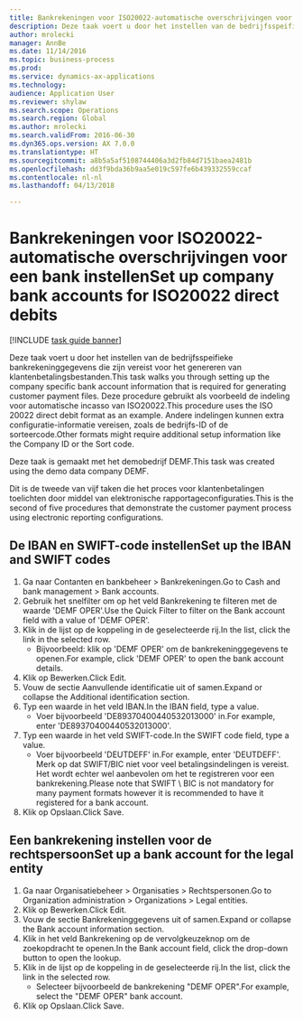 ```yaml
--- 
title: Bankrekeningen voor ISO20022-automatische overschrijvingen voor een bank instellen
description: Deze taak voert u door het instellen van de bedrijfsspeifieke bankrekeninggegevens die zijn vereist voor het genereren van klantenbetalingsbestanden.
author: mrolecki
manager: AnnBe
ms.date: 11/14/2016
ms.topic: business-process
ms.prod: 
ms.service: dynamics-ax-applications
ms.technology: 
audience: Application User
ms.reviewer: shylaw
ms.search.scope: Operations
ms.search.region: Global
ms.author: mrolecki
ms.search.validFrom: 2016-06-30
ms.dyn365.ops.version: AX 7.0.0
ms.translationtype: HT
ms.sourcegitcommit: a8b5a5af5108744406a3d2fb84d7151baea2481b
ms.openlocfilehash: dd3f9bda36b9aa5e019c597fe6b439332559ccaf
ms.contentlocale: nl-nl
ms.lasthandoff: 04/13/2018

---
```

# <a name="set-up-company-bank-accounts-for-iso20022-direct-debits"></a><span data-ttu-id="c26a7-103">Bankrekeningen voor ISO20022-automatische overschrijvingen voor een bank instellen</span><span class="sxs-lookup"><span data-stu-id="c26a7-103">Set up company bank accounts for ISO20022 direct debits</span></span>

[!INCLUDE [task guide banner](../../includes/task-guide-banner.md)]

<span data-ttu-id="c26a7-104">Deze taak voert u door het instellen van de bedrijfsspeifieke bankrekeninggegevens die zijn vereist voor het genereren van klantenbetalingsbestanden.</span><span class="sxs-lookup"><span data-stu-id="c26a7-104">This task walks you through setting up the company specific bank account information that is required for generating customer payment files.</span></span> <span data-ttu-id="c26a7-105">Deze procedure gebruikt als voorbeeld de indeling voor automatische incasso van ISO20022.</span><span class="sxs-lookup"><span data-stu-id="c26a7-105">This procedure uses the ISO 20022 direct debit format as an example.</span></span> <span data-ttu-id="c26a7-106">Andere indelingen kunnen extra configuratie-informatie vereisen, zoals de bedrijfs-ID of de sorteercode.</span><span class="sxs-lookup"><span data-stu-id="c26a7-106">Other formats might require additional setup information like the Company ID or the Sort code.</span></span>



<span data-ttu-id="c26a7-107">Deze taak is gemaakt met het demobedrijf DEMF.</span><span class="sxs-lookup"><span data-stu-id="c26a7-107">This task was created using the demo data company DEMF.</span></span>



<span data-ttu-id="c26a7-108">Dit is de tweede van vijf taken die het proces voor klantenbetalingen toelichten door middel van elektronische rapportageconfiguraties.</span><span class="sxs-lookup"><span data-stu-id="c26a7-108">This is the second of five procedures that demonstrate the customer payment process using electronic reporting configurations.</span></span>


## <a name="set-up-the-iban-and-swift-codes"></a><span data-ttu-id="c26a7-109">De IBAN en SWIFT-code instellen</span><span class="sxs-lookup"><span data-stu-id="c26a7-109">Set up the IBAN and SWIFT codes</span></span>
1. <span data-ttu-id="c26a7-110">Ga naar Contanten en bankbeheer > Bankrekeningen.</span><span class="sxs-lookup"><span data-stu-id="c26a7-110">Go to Cash and bank management > Bank accounts.</span></span>
2. <span data-ttu-id="c26a7-111">Gebruik het snelfilter om op het veld Bankrekening te filteren met de waarde 'DEMF OPER'.</span><span class="sxs-lookup"><span data-stu-id="c26a7-111">Use the Quick Filter to filter on the Bank account field with a value of 'DEMF OPER'.</span></span>
3. <span data-ttu-id="c26a7-112">Klik in de lijst op de koppeling in de geselecteerde rij.</span><span class="sxs-lookup"><span data-stu-id="c26a7-112">In the list, click the link in the selected row.</span></span>
    * <span data-ttu-id="c26a7-113">Bijvoorbeeld: klik op 'DEMF OPER' om de bankrekeninggegevens te openen.</span><span class="sxs-lookup"><span data-stu-id="c26a7-113">For example, click 'DEMF OPER' to open the bank account details.</span></span>  
4. <span data-ttu-id="c26a7-114">Klik op Bewerken.</span><span class="sxs-lookup"><span data-stu-id="c26a7-114">Click Edit.</span></span>
5. <span data-ttu-id="c26a7-115">Vouw de sectie Aanvullende identificatie uit of samen.</span><span class="sxs-lookup"><span data-stu-id="c26a7-115">Expand or collapse the Additional identification section.</span></span>
6. <span data-ttu-id="c26a7-116">Typ een waarde in het veld IBAN.</span><span class="sxs-lookup"><span data-stu-id="c26a7-116">In the IBAN field, type a value.</span></span>
    * <span data-ttu-id="c26a7-117">Voer bijvoorbeeld 'DE89370400440532013000' in.</span><span class="sxs-lookup"><span data-stu-id="c26a7-117">For example, enter 'DE89370400440532013000'.</span></span>  
7. <span data-ttu-id="c26a7-118">Typ een waarde in het veld SWIFT-code.</span><span class="sxs-lookup"><span data-stu-id="c26a7-118">In the SWIFT code field, type a value.</span></span>
    * <span data-ttu-id="c26a7-119">Voer bijvoorbeeld 'DEUTDEFF' in.</span><span class="sxs-lookup"><span data-stu-id="c26a7-119">For example, enter 'DEUTDEFF'.</span></span>    <span data-ttu-id="c26a7-120">Merk op dat SWIFT/BIC niet voor veel betalingsindelingen is vereist. Het wordt echter wel aanbevolen om het te registreren voor een bankrekening.</span><span class="sxs-lookup"><span data-stu-id="c26a7-120">Please note that SWIFT \ BIC is not mandatory for many payment formats however it is recommended to have it registered for a bank account.</span></span>  
8. <span data-ttu-id="c26a7-121">Klik op Opslaan.</span><span class="sxs-lookup"><span data-stu-id="c26a7-121">Click Save.</span></span>

## <a name="set-up-a-bank-account-for-the-legal-entity"></a><span data-ttu-id="c26a7-122">Een bankrekening instellen voor de rechtspersoon</span><span class="sxs-lookup"><span data-stu-id="c26a7-122">Set up a bank account for the legal entity</span></span>
1. <span data-ttu-id="c26a7-123">Ga naar Organisatiebeheer > Organisaties > Rechtspersonen.</span><span class="sxs-lookup"><span data-stu-id="c26a7-123">Go to Organization administration > Organizations > Legal entities.</span></span>
2. <span data-ttu-id="c26a7-124">Klik op Bewerken.</span><span class="sxs-lookup"><span data-stu-id="c26a7-124">Click Edit.</span></span>
3. <span data-ttu-id="c26a7-125">Vouw de sectie Bankrekeninggegevens uit of samen.</span><span class="sxs-lookup"><span data-stu-id="c26a7-125">Expand or collapse the Bank account information section.</span></span>
4. <span data-ttu-id="c26a7-126">Klik in het veld Bankrekening op de vervolgkeuzeknop om de zoekopdracht te openen.</span><span class="sxs-lookup"><span data-stu-id="c26a7-126">In the Bank account field, click the drop-down button to open the lookup.</span></span>
5. <span data-ttu-id="c26a7-127">Klik in de lijst op de koppeling in de geselecteerde rij.</span><span class="sxs-lookup"><span data-stu-id="c26a7-127">In the list, click the link in the selected row.</span></span>
    * <span data-ttu-id="c26a7-128">Selecteer bijvoorbeeld de bankrekening "DEMF OPER".</span><span class="sxs-lookup"><span data-stu-id="c26a7-128">For example, select the "DEMF OPER" bank account.</span></span>  
6. <span data-ttu-id="c26a7-129">Klik op Opslaan.</span><span class="sxs-lookup"><span data-stu-id="c26a7-129">Click Save.</span></span>



